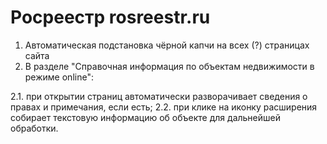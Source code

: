 # Росреестр rosreestr.ru
1. Автоматическая подстановка чёрной капчи на всех (?) страницах сайта
2. В разделе "Справочная информация по объектам недвижимости в режиме online":

2.1. при открытии страниц автоматически разворачивает сведения о правах и примечания, если есть;
2.2. при клике на иконку расширения собирает текстовую информацию об объекте для дальнейшей обработки.

